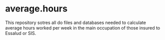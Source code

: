 # average.hours
This repository sotres all do files and databases needed to calculate average hours worked per week in the main occupation of those insured to Essalud or SIS.
